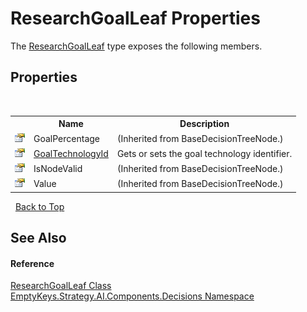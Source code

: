 # ResearchGoalLeaf Properties
 

The <a href="T_EmptyKeys_Strategy_AI_Components_Decisions_ResearchGoalLeaf">ResearchGoalLeaf</a> type exposes the following members.


## Properties
&nbsp;<table><tr><th></th><th>Name</th><th>Description</th></tr><tr><td>![Public property](media/pubproperty.gif "Public property")</td><td>GoalPercentage</td><td> (Inherited from BaseDecisionTreeNode.)</td></tr><tr><td>![Public property](media/pubproperty.gif "Public property")</td><td><a href="P_EmptyKeys_Strategy_AI_Components_Decisions_ResearchGoalLeaf_GoalTechnologyId">GoalTechnologyId</a></td><td>
Gets or sets the goal technology identifier.</td></tr><tr><td>![Public property](media/pubproperty.gif "Public property")</td><td>IsNodeValid</td><td> (Inherited from BaseDecisionTreeNode.)</td></tr><tr><td>![Public property](media/pubproperty.gif "Public property")</td><td>Value</td><td> (Inherited from BaseDecisionTreeNode.)</td></tr></table>&nbsp;
<a href="#researchgoalleaf-properties">Back to Top</a>

## See Also


#### Reference
<a href="T_EmptyKeys_Strategy_AI_Components_Decisions_ResearchGoalLeaf">ResearchGoalLeaf Class</a><br /><a href="N_EmptyKeys_Strategy_AI_Components_Decisions">EmptyKeys.Strategy.AI.Components.Decisions Namespace</a><br />